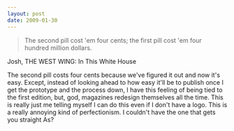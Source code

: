 ```yaml
---
layout: post
date: 2009-01-30
--- 
```


>The second pill cost 'em four cents; the first pill cost 'em four hundred million dollars. 

Josh, THE WEST WING: In This White House

The second pill costs four cents because we've figured it out and now it's easy. Except, instead of looking ahead to how easy it'll be to publish once I get the prototype and the process down, I have this feeling of being tied to the first edition, but, god, magazines redesign themselves all the time. This is really just me telling myself I can do this even if I don't have a logo. This is a really annoying kind of perfectionism. I couldn't have the one that gets you straight As?
